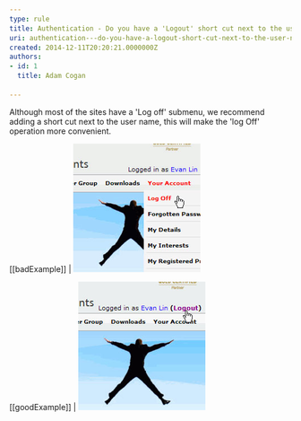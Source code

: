```yaml
---
type: rule
title: Authentication - Do you have a 'Logout' short cut next to the user name ?
uri: authentication---do-you-have-a-logout-short-cut-next-to-the-user-name-
created: 2014-12-11T20:20:21.0000000Z
authors:
- id: 1
  title: Adam Cogan

---
```


Although most of the sites have a 'Log off' submenu, we recommend adding a short                     cut next to the user name, this will make the 'log Off' operation more convenient.
 
[[badExample]]
| ![ Only has a 'Log Off' operation in the submenu](logoff-bad.jpg)                        

[[goodExample]]
| ![Has a 'Logout' short cut next to the user name](logoff-good.jpg)
